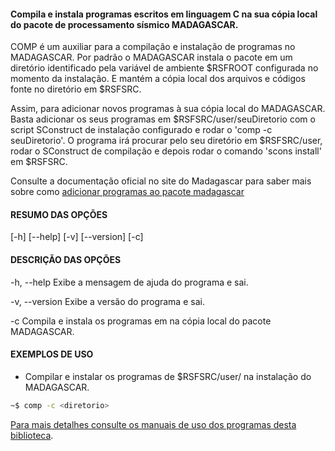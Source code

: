 #### Compila e instala programas escritos em linguagem C na sua cópia local do pacote de processamento sísmico MADAGASCAR.

COMP é um auxiliar para a compilação e instalação de programas no MADAGASCAR.
Por padrão o MADAGASCAR instala o pacote em um diretório identificado pela
variável de ambiente $RSFROOT configurada no momento da instalação. E mantém
a cópia local dos arquivos e códigos fonte no diretório em $RSFSRC.

Assim, para adicionar novos programas à sua cópia local do MADAGASCAR. Basta
adicionar os seus programas em $RSFSRC/user/seuDiretorio com o script SConstruct
de instalação configurado e rodar o 'comp -c seuDiretorio'. O programa irá procurar pelo
seu diretório em $RSFSRC/user, rodar o SConstruct de compilação e depois rodar
o comando 'scons install' em $RSFSRC.

Consulte a documentação oficial no site do Madagascar para saber mais sobre como 
[adicionar programas ao pacote madagascar](http://www.ahay.org/wiki/Adding_new_programs_to_Madagascar)

#### RESUMO DAS OPÇÕES

[\-h] [\-\-help] [-v] [\-\-version] [\-c]

#### DESCRIÇÃO DAS OPÇÕES

\-h, \-\-help
Exibe a mensagem de ajuda do programa e sai.

\-v, \-\-version
Exibe a versão do programa e sai.

\-c <diretorio>
Compila e instala os programas em <diretorio> na cópia
local do pacote MADAGASCAR.

#### EXEMPLOS DE USO

* Compilar e instalar os programas de $RSFSRC/user/<diretorio> na instalação
do MADAGASCAR.

```sh
~$ comp -c <diretorio>
```

[Para mais detalhes consulte os manuais de uso dos programas desta biblioteca](https://github.com/Dirack/Shellinclude/blob/master/manuais).